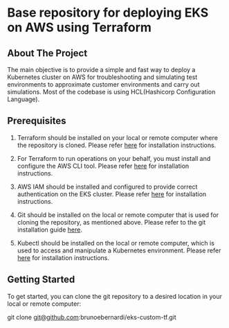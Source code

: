 # Base repository for deploying EKS on AWS using Terraform

## About The Project

The main objective is to provide a simple and fast way to deploy a Kubernetes cluster on AWS for troubleshooting and simulating test environments to approximate customer environments and carry out simulations. Most of the codebase is using HCL(Hashicorp Configuration Language).

## Prerequisites
   
1. Terraform should be installed on your local or remote computer where the repository is cloned. Please refer [here](https://developer.hashicorp.com/terraform/tutorials/aws-get-started/install-cli) for installation instructions.

2. For Terraform to run operations on your behalf, you must install and configure the AWS CLI tool. Please refer [here](https://docs.aws.amazon.com/cli/latest/userguide/getting-started-install.html#getting-started-install-instructions) for installation instructions.

3. AWS IAM should be installed and configured to provide correct authentication on the EKS cluster. Please refer [here](https://docs.aws.amazon.com/eks/latest/userguide/install-aws-iam-authenticator.html) for installation instructions.

4. Git should be installed on the local or remote computer that is used for cloning the repository, as mentioned above. Please refer to the git installation guide [here](https://github.com/git-guides/install-git).
   
5. Kubectl should be installed on the local or remote computer, which is used to access and manipulate a Kubernetes environment. Please refer [here](https://kubernetes.io/docs/tasks/tools/) for installation instructions.



## Getting Started

To get started, you can clone the git repository to a desired location in your local or remote computer:

git clone git@github.com:brunoebernardi/eks-custom-tf.git
